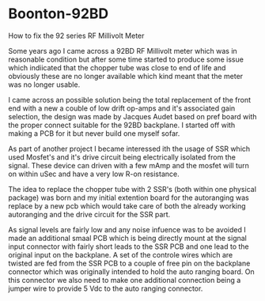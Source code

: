 # Boonton-92BD
How to fix the 92 series RF Millivolt Meter

Some years ago I came across a 92BD RF Millivolt meter which was in reasonable condition
but after some time started to produce some issue which indiicated that the chopper tube
was close to end of life and obviously these are no longer available which kind meant that
the meter was no longer usable.

I came across an possible solution being the total replacement of the front end with a new
a couble of low drift op-amps and it's associated gain selection, the design was made by
Jacques Audet based on pref board with the proper connect suitable for the 92BD backplane.
I started off with making a PCB for it but never build one myself sofar.

As part of another project I became interessed ith the usage of SSR which used Mosfet's and
it's drive circuit being electrically isolated from the signal. These device can driven with
a few mAmp and the mosfet will turn on within uSec and have a very low R-on resistance.

The idea to replace the chopper tube with 2 SSR's (both within one physical package) was born
and my initial extention board for the autoranging was replace by a new pcb which would take
care of both the already working autoranging and the drive circuit for the SSR part.

As signal levels are fairly low and any noise infuence was to be avoided I made an additional
smaal PCB which is being directly mount at the signal input connector with fairly short leads 
to the SSR PCB and one lead to the original input on the backplane.
A set of the controle wires which are twisted are fed from the SSR PCB to a couple of free pin
on the backplane connector which was originally intended to hold the auto ranging board.
On this connector we also need to make one additional connection being a jumper wire to provide
5 Vdc to the auto ranging connector.

